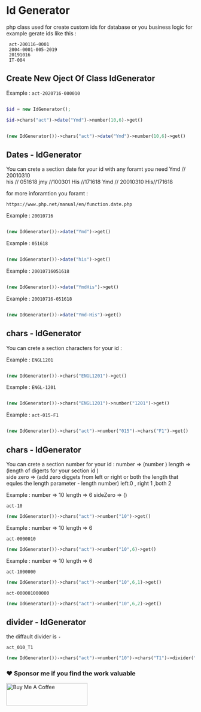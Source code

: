 # Id Generator
php class used for create custom ids for database or you business logic for example gerate ids  like this :

```
 act-200116-0001
 2004-0001-005-2019
 20191016
 IT-004
 ```


## Create New Oject Of Class IdGenerator
Example : `act-2020716-000010`


```php

$id = new IdGenerator();

$id->chars("act")->date("Ymd")->number(10,6)->get()

```

```php

(new IdGenerator())->chars("act")->date("Ymd")->number(10,6)->get()
```

## Dates - IdGenerator
You can crete a section date for your id with any foramt you need 
Ymd // 20010310                        
his // 051618
jmy //100301
His //171618
Ymd // 20010310
His//171618

for more inforamtion you foramt :
```
https://www.php.net/manual/en/function.date.php
```
Example : `20010716 `  
```php

(new IdGenerator())->date("Ymd")->get()
```
Example : `051618`   
```php

(new IdGenerator())->date("his")->get()
```

Example : `20010716051618 `  
```php

(new IdGenerator())->date("YmdHis")->get()
```
Example : `20010716-051618`   
```php

(new IdGenerator())->date("Ymd-His")->get()
```

## chars - IdGenerator

You can crete a section characters for your id :

Example : `ENGL1201`   
```php

(new IdGenerator())->chars("ENGL1201")->get()
```
Example : `ENGL-1201`
```php

(new IdGenerator())->chars("ENGL1201")->number("1201")->get()
```

Example : `act-015-F1`   
```php

(new IdGenerator())->chars("act")->number("015")->chars("F1")->get()
```

## chars - IdGenerator
You can crete a section number for your id :
number => (number )
length => (length of digerts for your section id )   
side zero => (add zero diggets from left or right or both the length that equles the length parameter - length number) left:0 , right 1 ,both 2

Example : number => 10 length => 6  sideZero => ()

`act-10`  

```php
(new IdGenerator())->chars("act")->number("10")->get()
```

Example : number => 10 length => 6

`act-0000010` 

```php
(new IdGenerator())->chars("act")->number("10",6)->get()
```

Example : number => 10 length => 6

`act-1000000`

```php
(new IdGenerator())->chars("act")->number("10",6,1)->get()
```

`act-000001000000`

```php
(new IdGenerator())->chars("act")->number("10",6,2)->get()
```

## divider - IdGenerator
the diffault divider is `-`

`act_010_T1`

```php
(new IdGenerator())->chars("act")->number("10")->chars("T1")->divider("_")->get()
```


### ❤  Sponsor me if you find the work valuable

<a href="https://www.buymeacoffee.com/haythamasalama" target="_blank">
<img src="https://cdn.buymeacoffee.com/buttons/v2/default-violet.png" alt="Buy Me A Coffee" style="height: 60px !important;width: 217px !important;" >
</a>
